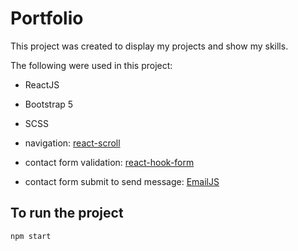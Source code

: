 # Portfolio

This project was created to display my projects and show my skills.

The following were used in this project:

- ReactJS
- Bootstrap 5
- SCSS

- navigation: [react-scroll](https://www.npmjs.com/package/react-scroll)
- contact form validation: [react-hook-form](https://react-hook-form.com/)
- contact form submit to send message: [EmailJS](https://www.emailjs.com/)

## To run the project

`npm start`

